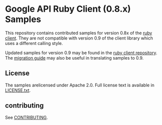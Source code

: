 # Google API Ruby Client (0.8.x) Samples

This repository contains contributed samples for version 0.8x of the
[ruby client](https://github.com/google/google-api-ruby-client). They are
not compatible with version 0.9 of the client library which uses a different
calling style.

Updated samples for version 0.9 may be found in the
[ruby client repository](https://github.com/google/google-api-ruby-client/samples).
The [migration guide](https://github.com/google/google-api-ruby-client/MIGRATION.md)
may also be useful in translating samples to 0.9.

## License

The samples arelicensed under Apache 2.0. Full license text is
available in [LICENSE.txt](LICENSE).

## contributing

See [CONTRIBUTING](CONTRIBUTING.md).

